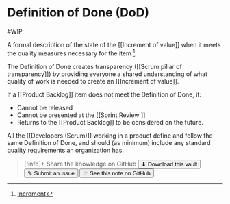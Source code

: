 # Definition of Done (DoD)
#WIP 

A formal description of the state of the [[Increment of value]] when it meets the quality measures necessary for the item [^1].
 
The Definition of Done creates transparency ([[Scrum pillar of transparency]]) by providing everyone a shared understanding of what quality of work is needed to create an [[Increment of value]]. 

If a [[Product Backlog]] item does not meet the Definition of Done, it:
- Cannot be released
- Cannot be presented at the [[Sprint Review ]]
- Returns to the [[Product Backlog]] to be considered on the future.  

All the [[Developers (Scrum)]] working in a product define and follow the same Definition of Done, and should (as minimum) include any standard quality requirements an organization  has.

[^1]:  [Increment](https://scrumguides.org/scrum-guide.html#increment)


> [!info]+ Share the knowledge on GitHub
> [<button>⬇ Download this vault</button>](https://github.com/mauvera94/Agile-Multiverse) [<button> ✎ Submit an issue</button>](https://github.com/mauvera94/Agile-Multiverse/issues) [<button> ☞ See this note on GitHub</button>](<https://github.com/mauvera94/Agile-Multiverse/blob/main/Agile_Multiverse/Definition of Done (Scrum).md>)